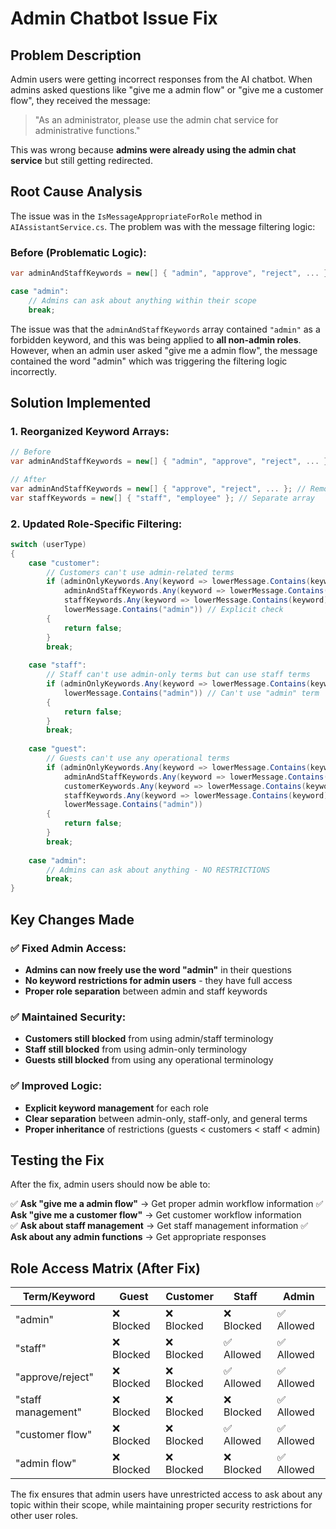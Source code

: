 # Admin Chatbot Issue Fix

## Problem Description
Admin users were getting incorrect responses from the AI chatbot. When admins asked questions like "give me a admin flow" or "give me a customer flow", they received the message:

> "As an administrator, please use the admin chat service for administrative functions."

This was wrong because **admins were already using the admin chat service** but still getting redirected.

## Root Cause Analysis
The issue was in the `IsMessageAppropriateForRole` method in `AIAssistantService.cs`. The problem was with the message filtering logic:

### Before (Problematic Logic):
```csharp
var adminAndStaffKeywords = new[] { "admin", "approve", "reject", ... };

case "admin":
    // Admins can ask about anything within their scope
    break;
```

The issue was that the `adminAndStaffKeywords` array contained `"admin"` as a forbidden keyword, and this was being applied to **all non-admin roles**. However, when an admin user asked "give me a admin flow", the message contained the word "admin" which was triggering the filtering logic incorrectly.

## Solution Implemented

### 1. Reorganized Keyword Arrays:
```csharp
// Before
var adminAndStaffKeywords = new[] { "admin", "approve", "reject", ... };

// After
var adminAndStaffKeywords = new[] { "approve", "reject", ... }; // Removed "admin"
var staffKeywords = new[] { "staff", "employee" }; // Separate array
```

### 2. Updated Role-Specific Filtering:
```csharp
switch (userType)
{
    case "customer":
        // Customers can't use admin-related terms
        if (adminOnlyKeywords.Any(keyword => lowerMessage.Contains(keyword)) ||
            adminAndStaffKeywords.Any(keyword => lowerMessage.Contains(keyword)) ||
            staffKeywords.Any(keyword => lowerMessage.Contains(keyword)) ||
            lowerMessage.Contains("admin")) // Explicit check
        {
            return false;
        }
        break;
        
    case "staff":  
        // Staff can't use admin-only terms but can use staff terms
        if (adminOnlyKeywords.Any(keyword => lowerMessage.Contains(keyword)) ||
            lowerMessage.Contains("admin")) // Can't use "admin" term
        {
            return false;
        }
        break;
        
    case "guest":
        // Guests can't use any operational terms
        if (adminOnlyKeywords.Any(keyword => lowerMessage.Contains(keyword)) ||
            adminAndStaffKeywords.Any(keyword => lowerMessage.Contains(keyword)) ||
            customerKeywords.Any(keyword => lowerMessage.Contains(keyword)) ||
            staffKeywords.Any(keyword => lowerMessage.Contains(keyword)) ||
            lowerMessage.Contains("admin"))
        {
            return false;
        }
        break;
        
    case "admin":
        // Admins can ask about anything - NO RESTRICTIONS
        break;
}
```

## Key Changes Made

### ✅ Fixed Admin Access:
- **Admins can now freely use the word "admin"** in their questions
- **No keyword restrictions for admin users** - they have full access
- **Proper role separation** between admin and staff keywords

### ✅ Maintained Security:
- **Customers still blocked** from using admin/staff terminology  
- **Staff still blocked** from using admin-only terminology
- **Guests still blocked** from using any operational terminology

### ✅ Improved Logic:
- **Explicit keyword management** for each role
- **Clear separation** between admin-only, staff-only, and general terms
- **Proper inheritance** of restrictions (guests < customers < staff < admin)

## Testing the Fix

After the fix, admin users should now be able to:

✅ **Ask "give me a admin flow"** → Get proper admin workflow information
✅ **Ask "give me a customer flow"** → Get customer workflow information  
✅ **Ask about staff management** → Get staff management information
✅ **Ask about any admin functions** → Get appropriate responses

## Role Access Matrix (After Fix)

| Term/Keyword | Guest | Customer | Staff | Admin |
|--------------|-------|----------|-------|-------|
| "admin" | ❌ Blocked | ❌ Blocked | ❌ Blocked | ✅ Allowed |
| "staff" | ❌ Blocked | ❌ Blocked | ✅ Allowed | ✅ Allowed |
| "approve/reject" | ❌ Blocked | ❌ Blocked | ✅ Allowed | ✅ Allowed |
| "staff management" | ❌ Blocked | ❌ Blocked | ❌ Blocked | ✅ Allowed |
| "customer flow" | ❌ Blocked | ❌ Blocked | ✅ Allowed | ✅ Allowed |
| "admin flow" | ❌ Blocked | ❌ Blocked | ❌ Blocked | ✅ Allowed |

The fix ensures that admin users have unrestricted access to ask about any topic within their scope, while maintaining proper security restrictions for other user roles.